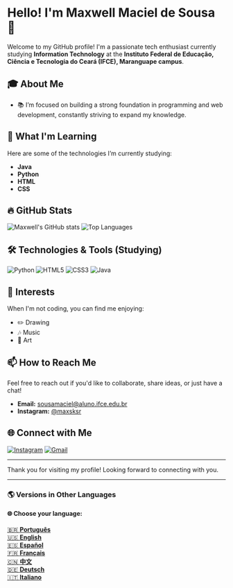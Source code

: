 # Hello! I'm Maxwell Maciel de Sousa 🌟

Welcome to my GitHub profile! I'm a passionate tech enthusiast currently studying **Information Technology** at the **Instituto Federal de Educação, Ciência e Tecnologia do Ceará (IFCE), Maranguape campus**.

## 🎓 About Me
- 📚 I’m focused on building a strong foundation in programming and web development, constantly striving to expand my knowledge.

## 🌱 What I'm Learning
Here are some of the technologies I’m currently studying:
- **Java**
- **Python**
- **HTML**
- **CSS**

## 🔥 GitHub Stats
![Maxwell's GitHub stats](https://github-readme-stats.vercel.app/api?username=MaxwellMaciel&show_icons=true&theme=radical)
![Top Languages](https://github-readme-stats.vercel.app/api/top-langs/?username=MaxwellMaciel&layout=compact&theme=radical)

## 🛠️ Technologies & Tools (Studying)
![Python](https://img.icons8.com/color/48/000000/python.png) ![HTML5](https://img.icons8.com/color/48/000000/html-5.png) ![CSS3](https://img.icons8.com/color/48/000000/css3.png) ![Java](https://img.icons8.com/color/48/000000/java-coffee-cup-logo--v1.png)

## 🎨 Interests
When I'm not coding, you can find me enjoying:
- ✏️ Drawing
- 🎶 Music
- 🎨 Art

## 📫 How to Reach Me
Feel free to reach out if you'd like to collaborate, share ideas, or just have a chat!
- **Email:** [sousamaciel@aluno.ifce.edu.br](mailto:sousamaciel@aluno.ifce.edu.br)
- **Instagram:** [@maxsksr](https://www.instagram.com/maxsksr/profilecard/?igsh=anczOW9iZ3pkdmRq)

## 🌐 Connect with Me
[![Instagram](https://img.icons8.com/fluency/48/000000/instagram-new.png)](https://instagram.com/maxsksr) [![Gmail](https://img.icons8.com/fluency/48/000000/gmail.png)](mailto:sousamaciel@aluno.ifce.edu.br)

---

Thank you for visiting my profile! Looking forward to connecting with you.

---

### 🌎 Versions in Other Languages

#### 🌐 Choose your language:
[🇧🇷 **Português**](./README-pt.md)  
[🇺🇸 **English**](./README-en.md)  
[🇪🇸 **Español**](./README-es.md)  
[🇫🇷 **Français**](./README-fr.md)  
[🇨🇳 **中文**](./README-zh.md)  
[🇩🇪 **Deutsch**](./README-de.md)  
[🇮🇹 **Italiano**](./README-it.md)
